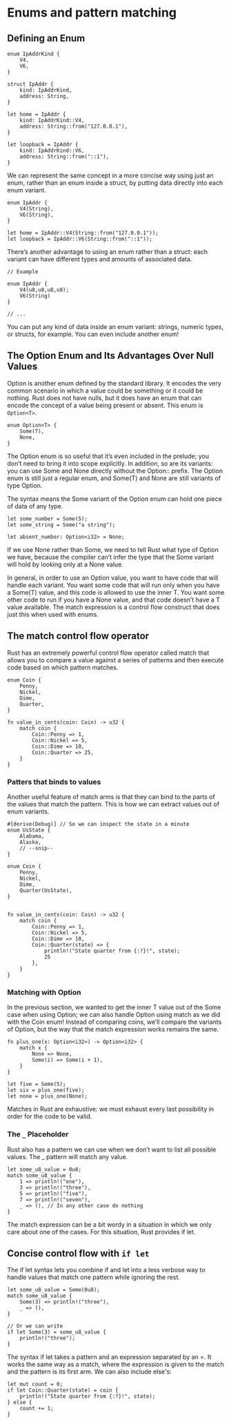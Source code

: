 # Enums and pattern matching

## Defining an Enum

```
enum IpAddrKind {
    V4,
    V6,
}

struct IpAddr {
    kind: IpAddrKind,
    address: String,
}

let home = IpAddr {
    kind: IpAddrKind::V4,
    address: String::from("127.0.0.1"),
}

let loopback = IpAddr {
    kind: IpAddrKind::V6,
    address: String::from("::1"),
}
```

We can represent the same concept in a more concise way using just an enum, rather than an enum inside a struct, by putting data directly into each enum variant.


```
enum IpAddr {
    V4(String),
    V6(String),
}

let home = IpAddr::V4(String::from("127.0.0.1"));
let loopback = IpAddr::V6(String::from("::1"));
```

There’s another advantage to using an enum rather than a struct: each variant can have different types and amounts of associated data.

```
// Example

enum IpAddr {
    V4(u8,u8,u8,u8);
    V6(String)
}

// ...
```

You can put any kind of data inside an enum variant: strings, numeric types, or structs, for example. You can even include another enum!


## The Option Enum and Its Advantages Over Null Values

Option is another enum defined by the standard library.
It encodes the very common scenario in which a value could be something or it could be nothing.
Rust does not have nulls, but it does have an enum that can encode the concept of a value being present or absent. This enum is ```Option<T>```.

```
enum Option<T> {
    Some(T),
    None,
}
```
The Option<T> enum is so useful that it’s even included in the prelude; you don’t need to bring it into scope explicitly. In addition, so are its variants: you can use Some and None directly without the Option:: prefix. The Option<T> enum is still just a regular enum, and Some(T) and None are still variants of type Option<T>.

The <T> syntax means the Some variant of the Option enum can hold one piece of data of any type.

```
let some_number = Some(5);
let some_string = Some("a string");

let absent_number: Option<i32> = None;
```

If we use None rather than Some, we need to tell Rust what type of Option<T> we have, because the compiler can’t infer the type that the Some variant will hold by looking only at a None value.

In general, in order to use an Option<T> value, you want to have code that will handle each variant. You want some code that will run only when you have a Some(T) value, and this code is allowed to use the inner T. You want some other code to run if you have a None value, and that code doesn’t have a T value available. The match expression is a control flow construct that does just this when used with enums.

## The match control flow operator

Rust has an extremely powerful control flow operator called match that allows you to compare a value against a series of patterns and then execute code based on which pattern matches.

```
enum Coin {
    Penny,
    Nickel,
    Dime,
    Quarter,
}

fn value_in_cents(coin: Coin) -> u32 {
    match coin {
        Coin::Penny => 1,
        Coin::Nickel => 5,
        Coin::Dime => 10,
        Coin::Quarter => 25,
    }
}
```

### Patters that binds to values

Another useful feature of match arms is that they can bind to the parts of the values that match the pattern. This is how we can extract values out of enum variants.

```
#[derive(Debug)] // So we can inspect the state in a minute
enum UsState {
    Alabama,
    Alaska,
    // --snip--
}

enum Coin {
    Penny,
    Nickel,
    Dime,
    Quarter(UsState),
}


fn value_in_cents(coin: Coin) -> u32 {
    match coin {
        Coin::Penny => 1,
        Coin::Nickel => 5,
        Coin::Dime => 10,
        Coin::Quarter(state) => {
            println!("State quarter from {:?}!", state);
            25
        },
    }
}
```

### Matching with Option<T>

In the previous section, we wanted to get the inner T value out of the Some case when using Option<T>; we can also handle Option<T> using match as we did with the Coin enum! Instead of comparing coins, we’ll compare the variants of Option<T>, but the way that the match expression works remains the same.

```
fn plus_one(x: Option<i32>) -> Option<i32> {
    match x {
        None => None,
        Some(i) => Some(i + 1),
    }
}

let five = Some(5);
let six = plus_one(five);
let none = plus_one(None);
```

Matches in Rust are exhaustive: we must exhaust every last possibility in order for the code to be valid.

### The ```_``` Placeholder


Rust also has a pattern we can use when we don’t want to list all possible values. The _ pattern will match any value.

```
let some_u8_value = 0u8;
match some_u8_value {
    1 => println!("one"),
    3 => println!("three"),
    5 => println!("five"),
    7 => println!("seven"),
    _ => (), // In any other case do nothing
}
```

The match expression can be a bit wordy in a situation in which we only care about one of the cases. For this situation, Rust provides if let.


## Concise control flow with ```if let```

The if let syntax lets you combine if and let into a less verbose way to handle values that match one pattern while ignoring the rest.


```
let some_u8_value = Some(0u8);
match some_u8_value {
    Some(3) => println!("three"),
    _ => (),
}

// Or we can write
if let Some(3) = some_u8_value {
    println!("three");
}
```

The syntax if let takes a pattern and an expression separated by an =. It works the same way as a match, where the expression is given to the match and the pattern is its first arm.
We can also include else's:

```
let mut count = 0;
if let Coin::Quarter(state) = coin {
    println!("State quarter from {:?}!", state);
} else {
    count += 1;
}
```
